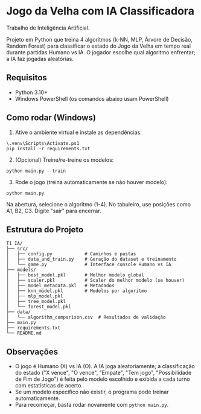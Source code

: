 # Jogo da Velha com IA Classificadora

Trabalho de Inteligência Artificial.

Projeto em Python que treina 4 algoritmos (k-NN, MLP, Árvore de Decisão, Random Forest) para classificar o estado do Jogo da Velha em tempo real durante partidas Humano vs IA. O jogador escolhe qual algoritmo enfrentar; a IA faz jogadas aleatórias.

## Requisitos

- Python 3.10+
- Windows PowerShell (os comandos abaixo usam PowerShell)

## Como rodar (Windows)

1) Ative o ambiente virtual e instale as dependências:

```
\.venv\Scripts\Activate.ps1
pip install -r requirements.txt
```

2) (Opcional) Treine/re-treine os modelos:

```
python main.py --train
```

3) Rode o jogo (treina automaticamente se não houver modelo):

```
python main.py
```

Na abertura, selecione o algoritmo (1-4). No tabuleiro, use posições como A1, B2, C3. Digite "sair" para encerrar.

## Estrutura do Projeto

```
T1 IA/
├── src/
│   ├── config.py            # Caminhos e pastas
│   ├── data_and_train.py    # Geração do dataset e treinamento
│   └── game.py              # Interface console Humano vs IA
├── models/
│   ├── best_model.pkl       # Melhor modelo global
│   ├── scaler.pkl           # Scaler do melhor modelo (se houver)
│   ├── model_metadata.pkl   # Metadados
│   ├── knn_model.pkl        # Modelos por algoritmo
│   ├── mlp_model.pkl
│   ├── tree_model.pkl
│   └── forest_model.pkl
├── data/
│   └── algorithm_comparison.csv  # Resultados de validação
├── main.py
├── requirements.txt
└── README.md
```

## Observações

- O jogo é Humano (X) vs IA (O). A IA joga aleatoriamente; a classificação do estado ("X vence", "O vence", "Empate", "Tem jogo", "Possibilidade de Fim de Jogo") é feita pelo modelo escolhido e exibida a cada turno com estatísticas de acerto.
- Se um modelo específico não existir, o programa pode treinar automaticamente.
- Para recomeçar, basta rodar novamente com `python main.py`.